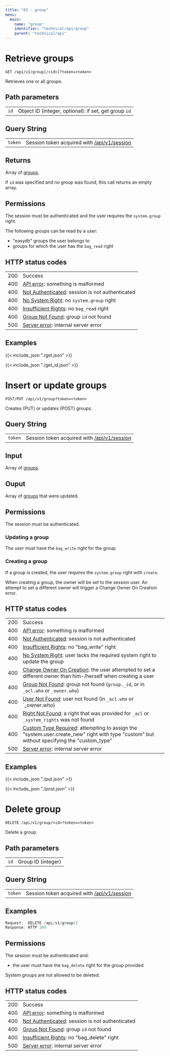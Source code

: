 ```yaml
---
title: "63 - group"
menu:
  main:
    name: "group"
    identifier: "technical/api/group"
    parent: "technical/api"
---
```

# <a name="list"></a> Retrieve groups

    GET /api/v1/group[/<id>]?token=<token>

Retrieves one or all groups.

## Path parameters

|   |   |
|---|---|
| `id`            | Object ID (integer, optional): if set, get group `id` |

## Query String

|   |   |
|---|---|
| `token` | Session token acquired with [/api/v1/session](/en/technical/api/session) |

## Returns

Array of [groups](/en/technical/types/group).

If `id` was specified and no group was found, this call returns an empty array.

## Permissions

The session must be authenticated and the user requires the `system.group` right.

The following groups can be read by a user:

- "easydb" groups the user belongs to
- groups for which the user has the `bag_read` right

## HTTP status codes

|   |   |
|---|---|
| 200 | Success |
| 400 | [API error](/en/technical/errors): something is malformed |
| 400 | [Not Authenticated](/en/technical/errors): session is not authenticated |
| 400 | [No System Right](/en/technical/errors): no `system.group` right |
| 400 | [Insufficient Rights](/en/technical/errors): no `bag_read` right |
| 400 | [Group Not Found](/en/technical/errors): group `id` not found |
| 500 | [Server error](/en/technical/errors): internal server error |

## Examples


{{< include_json "./get.json" >}}



{{< include_json "./get_id.json" >}}






# Insert or update groups

    POST/PUT /api/v1/group?token=<token>

Creates (PUT) or updates (POST) groups.

## Query String

|   |   |
|---|---|
| `token` | Session token acquired with [/api/v1/session](/en/technical/api/session) |

## Input

Array of [groups](/en/technical/types/group).

## Ouput

Array of [groups](/en/technical/types/group) that were updated.

## Permissions

The session must be authenticated.

### Updating a group

The user must have the `bag_write` right for the group.

### Creating a group

If a group is created, the user requires the `system.group` right with `create`.

When creating a group, the owner will be set to the session user. An attempt to set a different owner will trigger a Change Owner On Creation error.

## HTTP status codes

|   |   |
|---|---|
| 200 | Success |
| 400 | [API error](/en/technical/errors): something is malformed |
| 400 | [Not Authenticated](/en/technical/errors): session is not authenticated |
| 400 | [Insufficient Rights](/en/technical/errors): no "bag_write" right |
| 400 | [No System Right](/en/technical/errors): user lacks the required system right to update the group |
| 400 | [Change Owner On Creation](/en/technical/errors): the user attempted to set a different owner than him-/herself when creating a user |
| 400 | [Group Not Found](/en/technical/errors): group not found (`group._id`, or in `_acl.who` or `_owner.who`) |
| 400 | [User Not Found](/en/technical/errors): user not found (in `_acl.who` or `_owner.who) |
| 400 | [Right Not Found](/en/technical/errors): a right that was provided for `_acl` or `_system_rights` was not found |
| 400 | [Custom Type Required](/en/technical/errors): attempting to assign the "system.user.create_new" right with type "custom" but without specifying the "custom_type" |
| 500 | [Server error](/en/technical/errors): internal server error |

## Examples


{{< include_json "./put.json" >}}



{{< include_json "./post.json" >}}






# Delete group

    DELETE /api/v1/group/<id>?token=<token>

Delete a group.

## Path parameters

|   |   |
|---|---|
| `id`            | Group ID (integer) |

## Query String

|   |   |
|---|---|
| `token` | Session token acquired with [/api/v1/session](/en/technical/api/session) |

## Examples

```javascript
Request:  DELETE /api/v1/group/2
Response: HTTP 200
```

## Permissions

The session must be authenticated and:

- the user must have the `bag_delete` right for the group provided

System groups are not allowed to be deleted.

## HTTP status codes

|   |   |
|---|---|
| 200 | Success |
| 400 | [API error](/en/technical/errors): something is malformed |
| 400 | [Not Authenticated](/en/technical/errors): session is not authenticated |
| 400 | [Group Not Found](/en/technical/errors): group `id` not found |
| 400 | [Insufficient Rights](/en/technical/errors): no "bag_delete" right |
| 500 | [Server error](/en/technical/errors): internal server error |
